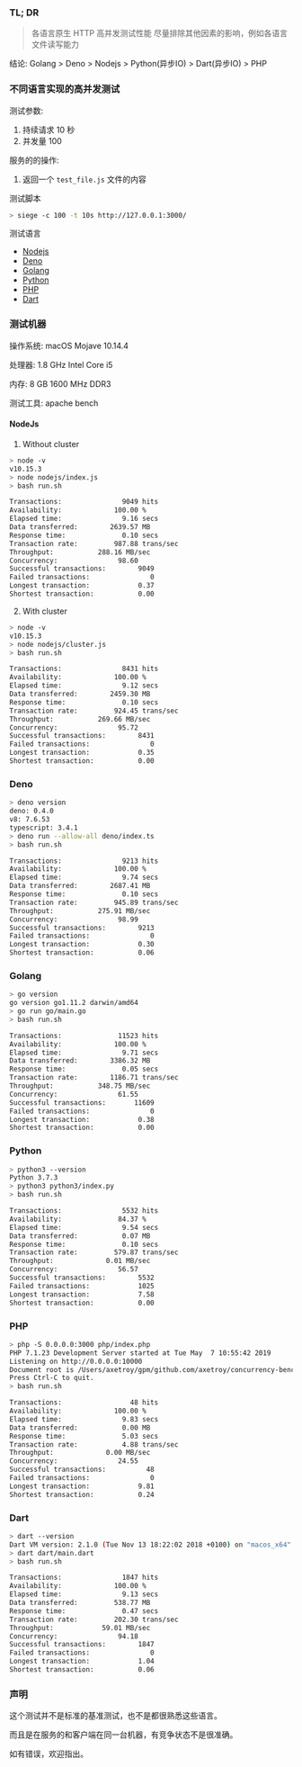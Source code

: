 ### TL; DR

> 各语言原生 HTTP 高并发测试性能
> 尽量排除其他因素的影响，例如各语言文件读写能力

结论: Golang > Deno > Nodejs > Python(异步IO) > Dart(异步IO) > PHP

### 不同语言实现的高并发测试

测试参数:

1. 持续请求 10 秒
2. 并发量 100

服务的的操作:

1. 返回一个 `test_file.js` 文件的内容

测试脚本
```bash
> siege -c 100 -t 10s http://127.0.0.1:3000/
```

测试语言

- [Nodejs](#nodejs)
- [Deno](#deno)
- [Golang](#golang)
- [Python](#python)
- [PHP](#php)
- [Dart](#dart)

### 测试机器

操作系统: macOS Mojave 10.14.4

处理器: 1.8 GHz Intel Core i5

内存: 8 GB 1600 MHz DDR3

测试工具: apache bench

#### NodeJs

1. Without cluster

```bash
> node -v
v10.15.3
> node nodejs/index.js
> bash run.sh

Transactions:		        9049 hits
Availability:		      100.00 %
Elapsed time:		        9.16 secs
Data transferred:	     2639.57 MB
Response time:		        0.10 secs
Transaction rate:	      987.88 trans/sec
Throughput:		      288.16 MB/sec
Concurrency:		       98.60
Successful transactions:        9049
Failed transactions:	           0
Longest transaction:	        0.37
Shortest transaction:	        0.00
```

2. With cluster

```bash
> node -v
v10.15.3
> node nodejs/cluster.js
> bash run.sh

Transactions:		        8431 hits
Availability:		      100.00 %
Elapsed time:		        9.12 secs
Data transferred:	     2459.30 MB
Response time:		        0.10 secs
Transaction rate:	      924.45 trans/sec
Throughput:		      269.66 MB/sec
Concurrency:		       95.72
Successful transactions:        8431
Failed transactions:	           0
Longest transaction:	        0.35
Shortest transaction:	        0.00
```

### Deno

```bash
> deno version
deno: 0.4.0
v8: 7.6.53
typescript: 3.4.1
> deno run --allow-all deno/index.ts
> bash run.sh

Transactions:		        9213 hits
Availability:		      100.00 %
Elapsed time:		        9.74 secs
Data transferred:	     2687.41 MB
Response time:		        0.10 secs
Transaction rate:	      945.89 trans/sec
Throughput:		      275.91 MB/sec
Concurrency:		       98.99
Successful transactions:        9213
Failed transactions:	           0
Longest transaction:	        0.30
Shortest transaction:	        0.06
```

### Golang

```bash
> go version
go version go1.11.2 darwin/amd64
> go run go/main.go
> bash run.sh

Transactions:		       11523 hits
Availability:		      100.00 %
Elapsed time:		        9.71 secs
Data transferred:	     3386.32 MB
Response time:		        0.05 secs
Transaction rate:	     1186.71 trans/sec
Throughput:		      348.75 MB/sec
Concurrency:		       61.55
Successful transactions:       11609
Failed transactions:	           0
Longest transaction:	        0.38
Shortest transaction:	        0.00
```

### Python

```bash
> python3 --version
Python 3.7.3
> python3 python3/index.py
> bash run.sh

Transactions:		        5532 hits
Availability:		       84.37 %
Elapsed time:		        9.54 secs
Data transferred:	        0.07 MB
Response time:		        0.10 secs
Transaction rate:	      579.87 trans/sec
Throughput:		        0.01 MB/sec
Concurrency:		       56.57
Successful transactions:        5532
Failed transactions:	        1025
Longest transaction:	        7.58
Shortest transaction:	        0.00
```

### PHP

```bash
> php -S 0.0.0.0:3000 php/index.php
PHP 7.1.23 Development Server started at Tue May  7 10:55:42 2019
Listening on http://0.0.0.0:10000
Document root is /Users/axetroy/gpm/github.com/axetroy/concurrency-benchmarks
Press Ctrl-C to quit.
> bash run.sh

Transactions:		          48 hits
Availability:		      100.00 %
Elapsed time:		        9.83 secs
Data transferred:	        0.00 MB
Response time:		        5.03 secs
Transaction rate:	        4.88 trans/sec
Throughput:		        0.00 MB/sec
Concurrency:		       24.55
Successful transactions:          48
Failed transactions:	           0
Longest transaction:	        9.81
Shortest transaction:	        0.24
```

### Dart

```bash
> dart --version
Dart VM version: 2.1.0 (Tue Nov 13 18:22:02 2018 +0100) on "macos_x64"
> dart dart/main.dart
> bash run.sh

Transactions:		        1847 hits
Availability:		      100.00 %
Elapsed time:		        9.13 secs
Data transferred:	      538.77 MB
Response time:		        0.47 secs
Transaction rate:	      202.30 trans/sec
Throughput:		       59.01 MB/sec
Concurrency:		       94.18
Successful transactions:        1847
Failed transactions:	           0
Longest transaction:	        1.04
Shortest transaction:	        0.06
```

### 声明

这个测试并不是标准的基准测试，也不是都很熟悉这些语言。

而且是在服务的和客户端在同一台机器，有竞争状态不是很准确。

如有错误，欢迎指出。